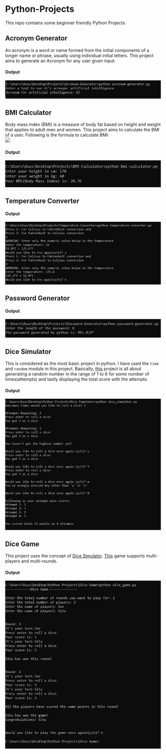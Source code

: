 # Python-Projects
This repo contains some beginner friendly Python Projects. 
## Acronym Generator
An acronym is a word or name formed from the initial components of a longer name or phrase, usually using individual initial letters. This project aims to generate an Acronym for any user given input.
#### Output 
![](Acronym-Generator/output.JPG)
## BMI Calculator
Body mass index (BMI) is a measure of body fat based on height and weight that applies to adult men and women. This project aims to calculate the BMI of a user. Following is the formula to calculate BMI:  
![](https://www.thelifeinsuranceblog.com/wp-content/uploads/2017/04/calculation_formula.png)
#### Output 
![](BMI-Calculator/output.JPG)
## Temperature Converter
#### Output 
![](Temperature-Converter/output.JPG)
## Password Generator
#### Output 
![](Password-Generator/output.JPG)
## Dice Simulator
This is considered as the most basic project in python. I have used the `time` and `random` module in this project. Basically, [this](Dice-Simulator) project is all about generating a random number in the range of 1 to 6 for some number of times(attempts) and lastly displaying the total score with the attempts.    
#### Output 
![](Dice-Simulator/output.JPG)
## Dice Game
This project uses the concept of [Dice Simulator](Dice-Simulator/dice_simulator.py). [This](Dice-Game) game supports multi-players and multi-rounds.    
#### Output 
![](Dice-Game/output.JPG)
